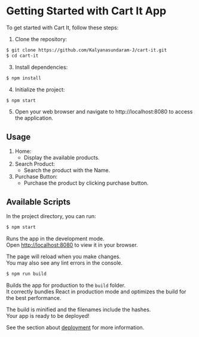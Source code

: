 # Getting Started with Cart It App

To get started with Cart It, follow these steps:

1. Clone the repository:
```bash
$ git clone https://github.com/Kalyanasundaram-J/cart-it.git
$ cd cart-it
```

3. Install dependencies:
```bash
$ npm install
```

4. Initialize the project:
```bash
$ npm start
```

5. Open your web browser and navigate to http://localhost:8080 to access the application.

## Usage
1. Home:
    - Display the available products.
2. Search Product:
    - Search the product with the Name.
3. Purchase Button:
    - Purchase the product by clicking purchase button.

## Available Scripts

In the project directory, you can run:

```bash
$ npm start
```

Runs the app in the development mode.\
Open [http://localhost:8080](http://localhost:8080) to view it in your browser.

The page will reload when you make changes.\
You may also see any lint errors in the console.


```bash
$ npm run build
```
Builds the app for production to the `build` folder.\
It correctly bundles React in production mode and optimizes the build for the best performance.

The build is minified and the filenames include the hashes.\
Your app is ready to be deployed!

See the section about [deployment](https://facebook.github.io/create-react-app/docs/deployment) for more information.

